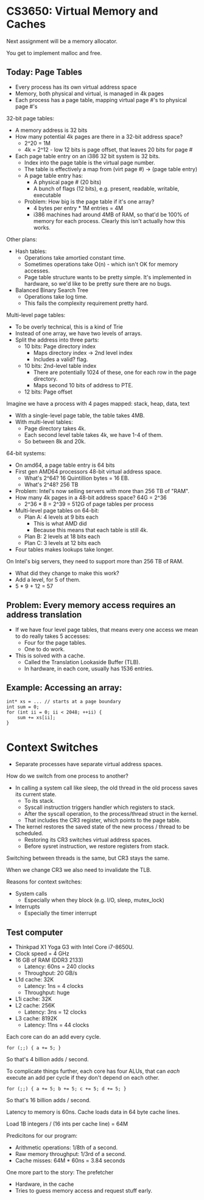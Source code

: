 
# CS3650: Virtual Memory and Caches

Next assignment will be a memory allocator.

You get to implement malloc and free.


## Today: Page Tables

 * Every process has its own virtual address space
 * Memory, both physical and virtual, is managed in 4k pages
 * Each process has a page table, mapping virtual page #'s to physical page #'s

32-bit page tables:

 * A memory address is 32 bits
 * How many potential 4k pages are there in a 32-bit address space?
   * 2^20 = 1M 
   * 4k = 2^12 - low 12 bits is page offset, that leaves 20 bits for page #
 * Each page table entry on an i386 32 bit system is 32 bits.
   * Index into the page table is the virtual page number.
   * The table is effectively a map from (virt page #) -> (page table entry)
   * A page table entry has:
     - A physical page # (20 bits)
     - A bunch of flags (12 bits), e.g. present, readable, writable, executable
   * Problem: How big is the page table if it's one array?
     - 4 bytes per entry * 1M entries = 4M
     - i386 machines had around 4MB of RAM, so that'd be 100% of memory
       for each process. Clearly this isn't actually how this works.

Other plans:

 - Hash tables:
   - Operations take amortied constant time.
   - Sometimes operations take O(n) - which isn't OK for
     memory accesses.
   - Page table structure wants to be pretty simple. It's implemented
     in hardware, so we'd like to be pretty sure there are no bugs.
 - Balanced Binary Search Tree
   - Operations take log time.
   - This fails the complexity requirement pretty hard.

Multi-level page tables:
 
 - To be overly technical, this is a kind of Trie 
 - Instead of one array, we have two levels of arrays. 
 - Split the address into three parts:
   - 10 bits: Page directory index
     - Maps directory index -> 2nd level index
     - Includes a valid? flag.
   - 10 bits: 2nd-level table index
     - There are potentially 1024 of these, one for
       each row in the page directory.
     - Maps second 10 bits of address to PTE.
   - 12 bits: Page offset

Imagine we have a process with 4 pages mapped: stack, heap, data, text

 - With a single-level page table, the table takes 4MB.
 - With multi-level tables:
   - Page directory takes 4k.
   - Each second level table takes 4k, we have 1-4 of them.
   - So between 8k and 20k.

64-bit systems:

 - On amd64, a page table entry is 64 bits
 - First gen AMD64 processors 48-bit virtual address space.
   - What's 2^64?    16 Quintillion bytes = 16 EB.
   - What's 2^48?    256 TB
 - Problem: Intel's now selling servers with more than 256 TB of "RAM". 
 - How many 4k pages in a 48-bit address space?  64G = 2^36
   - 2^36 * 8 = 2^39 = 512G of page tables per process
 - Multi-level page tables on 64-bit:
   - Plan A: 4 levels at 9 bits each
     - This is what AMD did
     - Because this means that each table is still 4k.
   - Plan B: 2 levels at 18 bits each
   - Plan C: 3 levels at 12 bits each
 - Four tables makes lookups take longer.

On Intel's big servers, they need to support more than 256 TB of RAM.

 - What did they change to make this work?
 - Add a level, for 5 of them.
 - 5 * 9 + 12 = 57

## Problem: Every memory access requires an address translation

 * If we have four level page tables, that means every one access
   we mean to do really takes 5 accesses:
   - Four for the page tables.
   - One to do work.
 * This is solved with a cache.
   - Called the Translation Lookaside Buffer (TLB).
   - In hardware, in each core, usually has 1536 entries.

## Example: Accessing an array:

```
int* xs = ... // starts at a page boundary
int sum = 0;
for (int ii = 0; ii < 2048; ++ii) {
    sum += xs[ii];
}
```

# Context Switches

 - Separate processes have separate virtual address spaces.
 
How do we switch from one process to another?

 - In calling a system call like sleep, the old thread in the old 
   process saves its current state.
   - To its stack.
   - Syscall instruction triggers handler which registers to stack.
   - After the syscall operation, to the process/thread struct in the kernel.
   - That includes the CR3 register, which points to the page table.
 - The kernel restores the saved state of the new process / thread to
   be scheduled.
   - Restoring its CR3 switches virtual address spaces.
   - Before sysret instruction, we restore registers from stack.

Switching between threads is the same, but CR3 stays the same.

When we change CR3 we also need to invalidate the TLB.

Reasons for context switches:

 - System calls
   - Especially when they block (e.g. I/O, sleep, mutex_lock)
 - Interrupts
   - Especially the timer interrupt

## Test computer

 - Thinkpad X1 Yoga G3 with Intel Core i7-8650U.
 - Clock speed = 4 GHz
 - 16 GB of RAM (DDR3 2133)
   - Latency: 60ns = 240 clocks
   - Throughput: 20 GB/s
 - L1d cache:           32K
   - Latency: 1ns = 4 clocks
   - Throughput: huge
 - L1i cache:           32K
 - L2 cache:            256K
   - Latency: 3ns = 12 clocks
 - L3 cache:            8192K
   - Latency: 11ns = 44 clocks


Each core can do an add every cycle.

```
for (;;) { a += 5; }
```

So that's 4 billion adds / second.

To complicate things further, each core has four ALUs, that can *each*
execute an add per cycle if they don't depend on each other.

```
for (;;) { a += 5; b += 5; c += 5; d += 5; }
```

So that's 16 billion adds / second.

Latency to memory is 60ns. Cache loads data in 64 byte cache lines.

Load 1B integers / (16 ints per cache line) = 64M

Predicitons for our program: 

 - Arithmetic operations: 1/8th of a second.
 - Raw memory throughput: 1/3rd of a second.
 - Cache misses: 64M * 60ns = 3.84 seconds

One more part to the story: The prefetcher

 - Hardware, in the cache
 - Tries to guess memory access and request
   stuff early.
 




